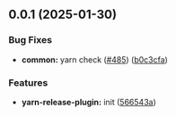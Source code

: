 ## 0.0.1 (2025-01-30)

### Bug Fixes

- **common:** yarn check ([#485](https://github.com/atls/raijin/issues/485)) ([b0c3cfa](https://github.com/atls/raijin/commit/b0c3cfad8f559c55691ca733c7a3a7b3cd00c4d8))

### Features

- **yarn-release-plugin:** init ([566543a](https://github.com/atls/raijin/commit/566543a084f83d0d2f2c7b42f6c11886eef90f5b))
